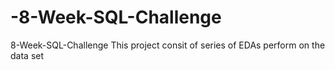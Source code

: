 # -8-Week-SQL-Challenge
 8-Week-SQL-Challenge
This project consit of series of EDAs perform on the data set
